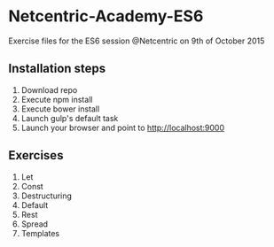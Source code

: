 # Netcentric-Academy-ES6
Exercise files for the ES6 session @Netcentric on 9th of October 2015

## Installation steps

1. Download repo
2. Execute npm install
3. Execute bower install
4. Launch gulp's default task
5. Launch your browser and point to <http://localhost:9000>

## Exercises

1. Let
2. Const
3. Destructuring
4. Default
5. Rest
6. Spread
7. Templates
